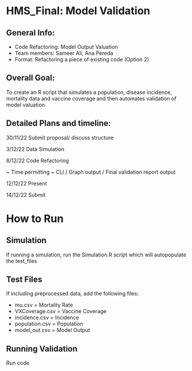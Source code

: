 # HMS_Final: Model Validation #

## General Info:
* Code Refactoring: Model Output Valuation  
* Team members: Sameer Ali, Ana Pereda
* Format: Refactoring a piece of existing code (Option 2)

## Overall Goal: 
To create an R script that simulates a population, disease incidence, mortality data and vaccine coverage and then automates validation of model valuation 

## Detailed Plans and timeline:
30/11/22
Submit proposal/ discuss structure

3/12/22
Data Simulation

8/12/22
Code Refactoring

~ Time permitting ~ 
CLI / Graph output / Final validation report output

12/12/22
Present

14/12/22
Submit


# How to Run #

## Simulation ##
If running a simulation, run the Simulation.R script which will autopopulate the test_files

## Test Files ##
If including preprocessed data, add the following files:
* mu.csv = Mortality Rate
* VXCoverage.csv = Vaccine Coverage
* incidence.csv = Incidence
* population.csv = Population
* model_out.csv = Model Output

## Running Validation ##

Run code


